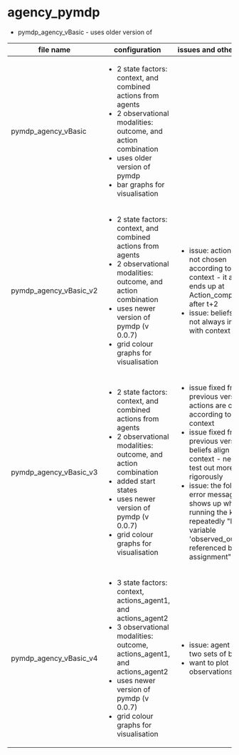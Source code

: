 # agency_pymdp

* pymdp_agency_vBasic - uses older version of 

file name | configuration | issues and other notes
--- | ----- | -----
pymdp_agency_vBasic | <ul><li>2 state factors: context, and combined actions from agents</li><li>2 observational modalities: outcome, and action combination</li><li>uses older version of pymdp</li><li>bar graphs for visualisation</li></ul>
pymdp_agency_vBasic_v2 | <ul><li>2 state factors: context, and combined actions from agents</li><li>2 observational modalities: outcome, and action combination</li><li>uses newer version of pymdp (v 0.0.7)</li><li>grid colour graphs for visualisation</li></ul> | <ul><li>issue: actions are not chosen according to context - it always ends up at Action_compAction after t+2</li><li>issue: beliefs are not always in line with context</li></ul>
pymdp_agency_vBasic_v3 | <ul><li>2 state factors: context, and combined actions from agents</li><li>2 observational modalities: outcome, and action combination</li><li> added start states</li><li>uses newer version of pymdp (v 0.0.7)</li><li>grid colour graphs for visualisation</li></ul> | <ul><li>issue fixed from previous version: actions are chosen according to context</li><li>issue fixed from previous version: beliefs align with context - need to test out more rigorously</li><li>issue: the following error message shows up when running the kernel repeatedly "local variable 'observed_outcome' referenced before assignment"</ul>
pymdp_agency_vBasic_v4 | <ul><li>3 state factors: context, actions_agent1, and actions_agent2</li><li>3 observational modalities: outcome, actions_agent1, and actions_agent2</li><li>uses newer version of pymdp (v 0.0.7)</li><li>grid colour graphs for visualisation</li></ul> | <ul><li>issue: agent has two sets of beliefs</li><li>want to plot observations</li></ul>



